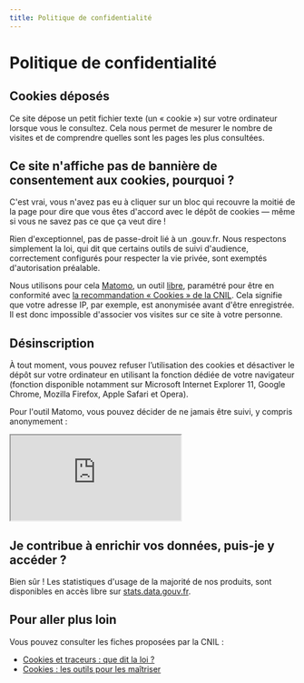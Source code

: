 ```yaml
---
title: Politique de confidentialité
---
```


# Politique de confidentialité

## Cookies déposés

Ce site dépose un petit fichier texte (un « cookie ») sur votre ordinateur lorsque vous le consultez. Cela nous permet de mesurer le nombre de visites et de comprendre quelles sont les pages les plus consultées.

## Ce site n'affiche pas de bannière de consentement aux cookies, pourquoi ?

C'est vrai, vous n'avez pas eu à cliquer sur un bloc qui recouvre la moitié de la page pour dire que vous êtes d'accord avec le dépôt de cookies — même si vous ne savez pas ce que ça veut dire !

Rien d'exceptionnel, pas de passe-droit lié à un .gouv.fr. Nous respectons simplement la loi, qui dit que certains outils de suivi d'audience, correctement configurés pour respecter la vie privée, sont exemptés d'autorisation préalable.

Nous utilisons pour cela [Matomo](https://matomo.org/), un outil [libre](https://matomo.org/free-software/), paramétré pour être en conformité avec [la recommandation « Cookies » de la CNIL](https://www.cnil.fr/fr/solutions-pour-les-cookies-de-mesure-daudience). Cela signifie que votre adresse IP, par exemple, est anonymisée avant d'être enregistrée. Il est donc impossible d'associer vos visites sur ce site à votre personne.

## Désinscription

À tout moment, vous pouvez refuser l’utilisation des cookies et désactiver le dépôt sur votre ordinateur en utilisant la fonction dédiée de votre navigateur (fonction disponible notamment sur Microsoft Internet Explorer 11, Google Chrome, Mozilla Firefox, Apple Safari et Opera).

Pour l'outil Matomo, vous pouvez décider de ne jamais être suivi, y compris anonymement :

<div class="fr-grid-row">
<iframe
  className="fr-col-12"
  title="Optout cookie"
  src="https://stats.data.gouv.fr/index.php?module=CoreAdminHome&action=optOut&language=fr&backgroundColor=&fontColor=333&fontSize=16px&fontFamily=sans-serif&overflow=visible"
></iframe>
</div>

## Je contribue à enrichir vos données, puis-je y accéder ?
Bien sûr ! Les statistiques d'usage de la majorité de nos produits, sont disponibles en accès libre sur [stats.data.gouv.fr](https://stats.data.gouv.fr).


## Pour aller plus loin

Vous pouvez consulter les fiches proposées par la CNIL :

- [Cookies et traceurs : que dit la loi ?](https://www.cnil.fr/fr/cookies-traceurs-que-dit-la-loi)
- [Cookies : les outils pour les maîtriser](https://www.cnil.fr/fr/cookies-les-outils-pour-les-maitriser)
